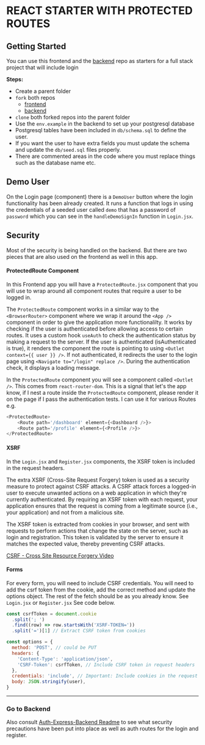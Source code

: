 # REACT STARTER WITH PROTECTED ROUTES

## Getting Started

You can use this frontend and the [backend](https://github.com/10-3-pursuit/auth-express-login) repo as starters for a full stack project that will include login

**Steps:**

- Create a parent folder
- `fork` both repos
  - [frontend](<(https://github.com/10-3-pursuit/auth-react-login)>)
  - [backend](https://github.com/10-3-pursuit/auth-express-login)
- `clone` both forked repos into the parent folder
- Use the `env.example` in the backend to set up your postgresql database
- Postgresql tables have been included in `db/schema.sql` to define the user.
- If you want the user to have extra fields you must update the schema and update the `db/seed.sql` files properly.
- There are commented areas in the code where you must replace things such as the database name etc.

## Demo User

On the Login page (component) there is a `DemoUser` button where the login functionality has been already created. It runs a function that logs in using the credentials of a seeded user called `demo` that has a password of `password` which you can see in the `handleDemoSignIn` function in `Login.jsx`.

## Security

Most of the security is being handled on the backend. But there are two pieces that are also used on the frontend as well in this app.

#### ProtectedRoute Component

In this Frontend app you will have a `ProtectedRoute.jsx` component that you will use to wrap around all component routes that require a user to be logged in.

The `ProtectedRoute` component works in a similar way to the `<BrowserRouter>` component where we wrap it around the `<App />` component in order to give the application more functionalilty. It works by checking if the user is authenticated before allowing access to certain routes. It uses a custom hook `useAuth` to check the authentication status by making a request to the server. If the user is authenticated (isAuthenticated is true), it renders the component the route is pointing to using `<Outlet context={{ user }} />`. If not authenticated, it redirects the user to the login page using `<Navigate to="/login" replace />`. During the authentication check, it displays a loading message.

In the `ProtectedRoute` component you will see a component called `<Outlet />`. This comes from `react-router-dom`. This is a signal that let's the app know, if I nest a route inside the `ProtectedRoute` component, please render it on the page if I pass the authentication tests. I can use it for various Routes
e.g.

```js
<ProtectedRoute>
    <Route path='/dashboard' element={<Dashboard />}>
    <Route path='/profile' element={<Profile />}>
</ProtectedRoute>
```

#### XSRF

In the `Login.jsx` and `Register.jsx` components, the XSRF token is included in the request headers.

The extra XSRF (Cross-Site Request Forgery) token is used as a security measure to protect against CSRF attacks. A CSRF attack forces a logged-in user to execute unwanted actions on a web application in which they're currently authenticated. By requiring an XSRF token with each request, your application ensures that the request is coming from a legitimate source (i.e., your application) and not from a malicious site.

The XSRF token is extracted from cookies in your browser, and sent with requests to perform actions that change the state on the server, such as login and registration. This token is validated by the server to ensure it matches the expected value, thereby preventing CSRF attacks.

[CSRF - Cross Site Resource Forgery Video](https://www.youtube.com/watch?v=eWEgUcHPle0)

#### Forms

For every form, you will need to include CSRF credentials. You will need to add the csrf token from the cookie, add the correct method and update the options object. The rest of the fetch should be as you already know. See `Login.jsx` or `Register.jsx` See code below.

```js
const csrfToken = document.cookie
  .split('; ')
  .find((row) => row.startsWith('XSRF-TOKEN='))
  .split('=')[1] // Extract CSRF token from cookies

const options = {
  method: 'POST', // could be PUT
  headers: {
    'Content-Type': 'application/json',
    'CSRF-Token': csrfToken, // Include CSRF token in request headers
  },
  credentials: 'include', // Important: Include cookies in the request
  body: JSON.stringify(user),
}
```

<hr />

### Go to Backend

Also consult [Auth-Express-Backend Readme](https://github.com/10-3-pursuit/auth-express-login) to see what security precautions have been put into place as well as auth routes for the login and register.
